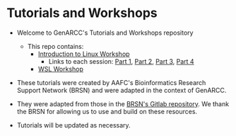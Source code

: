 # Tutorials and Workshops

- Welcome to GenARCC's Tutorials and Workshops repository
  - This repo contains:
    - [Introduction to Linux Workshop](/Introduction_to_Linux/README.md)
      - Links to each session: [Part 1](/Introduction_to_Linux/Intro_Linux_1.md), [Part 2](/Introduction_to_Linux/Intro_Linux_2.md), [Part 3](/Introduction_to_Linux/Intro_Linux_3.md), [Part 4](/Introduction_to_Linux/Intro_Linux_4.md)
    - [WSL Workshop](/WSL_Workshop/README.md)
    

- These tutorials were created by AAFC's Bioinformatics Research Support Network (BRSN) and were adapted in the context of GenARCC.
- They were adapted from those in the [BRSN's Gitlab repository](https://gccode.ssc-spc.gc.ca/bioinformatics_aafc/training_documentation/linux_resources). We thank the BRSN for allowing us to use and build on these resources.
- Tutorials will be updated as necessary.
